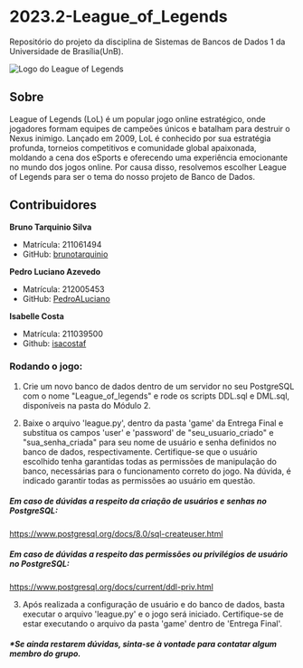 # 2023.2-League_of_Legends

Repositório do projeto da disciplina de Sistemas de Bancos de Dados 1 da Universidade de Brasília(UnB).

![Logo do League of Legends](https://blog.atacadogames.com/wp-content/uploads/2023/05/lol-2.jpg)


## Sobre
League of Legends (LoL) é um popular jogo online estratégico, onde jogadores formam equipes de campeões únicos e batalham para destruir o Nexus inimigo. Lançado em 2009, LoL é conhecido por sua estratégia profunda, torneios competitivos e comunidade global apaixonada, moldando a cena dos eSports e oferecendo uma experiência emocionante no mundo dos jogos online.
Por causa disso, resolvemos escolher League of Legends para ser o tema do nosso projeto de Banco de Dados.
## Contribuidores
**Bruno Tarquinio Silva**
- Matrícula: 211061494
- GitHub: [brunotarquinio](https://github.com/brunotarquinio)

**Pedro Luciano Azevedo**
- Matrícula: 212005453
- GitHub: [PedroALuciano](https://github.com/PedroALuciano)

**Isabelle Costa**
- Matrícula: 211039500
- Github: [isacostaf](https://github.com/isacostaf)


### Rodando o jogo: 
1. Crie um novo banco de dados dentro de um servidor no seu PostgreSQL com o nome "League_of_legends" e rode os scripts DDL.sql e DML.sql, disponíveis na pasta do Módulo 2.

2. Baixe o arquivo 'league.py', dentro da pasta 'game' da Entrega Final e substitua os campos 'user' e 'password' de "seu_usuario_criado" e   "sua_senha_criada" para seu nome de usuário e senha definidos no banco de dados, respectivamente. Certifique-se que o usuário escolhido tenha garantidas todas as permissões de manipulação do banco, necessárias para o funcionamento correto do jogo. Na dúvida, é indicado garantir todas as permissões ao usuário em questão.

##### Em caso de dúvidas a respeito da criação de usuários e senhas no PostgreSQL:
https://www.postgresql.org/docs/8.0/sql-createuser.html

##### Em caso de dúvidas a respeito das permissões ou privilégios de usuário no PostgreSQL:
https://www.postgresql.org/docs/current/ddl-priv.html


3. Após realizada a configuração de usuário e do banco de dados, basta executar o arquivo 'league.py' e o jogo será iniciado. Certifique-se de estar executando o arquivo da pasta 'game' dentro de 'Entrega Final'.

##### *Se ainda restarem dúvidas, sinta-se à vontade para contatar algum membro do grupo.
